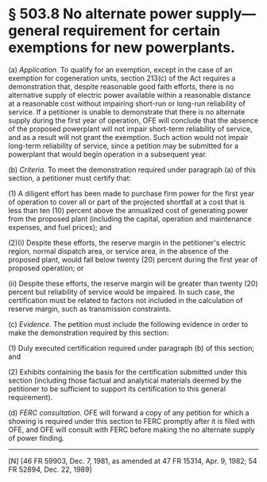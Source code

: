 # § 503.8   No alternate power supply—general requirement for certain exemptions for new powerplants.

(a) *Application.* To qualify for an exemption, except in the case of an exemption for cogeneration units, section 213(c) of the Act requires a demonstration that, despite reasonable good faith efforts, there is no alternative supply of electric power available within a reasonable distance at a reasonable cost without impairing short-run or long-run reliability of service. If a petitioner is unable to demonstrate that there is no alternate supply during the first year of operation, OFE will conclude that the absence of the proposed powerplant will not impair short-term reliability of service, and as a result will not grant the exemption. Such action would not impair long-term reliability of service, since a petition may be submitted for a powerplant that would begin operation in a subsequent year.


(b) *Criteria.* To meet the demonstration required under paragraph (a) of this section, a petitioner must certify that:


(1) A diligent effort has been made to purchase firm power for the first year of operation to cover all or part of the projected shortfall at a cost that is less than ten (10) percent above the annualized cost of generating power from the proposed plant (including the capital, operation and maintenance expenses, and fuel prices); and


(2)(i) Despite these efforts, the reserve margin in the petitioner's electric region, normal dispatch area, or service area, in the absence of the proposed plant, would fall below twenty (20) percent during the first year of proposed operation; or


(ii) Despite these efforts, the reserve margin will be greater than twenty (20) percent but reliability of service would be impaired. In such case, the certification must be related to factors not included in the calculation of reserve margin, such as transmission constraints.


(c) *Evidence.* The petition must include the following evidence in order to make the demonstration required by this section:


(1) Duly executed certification required under paragraph (b) of this section; and


(2) Exhibits containing the basis for the certification submitted under this section (including those factual and analytical materials deemed by the petitioner to be sufficient to support its certification to this general requirement).


(d) *FERC consultation.* OFE will forward a copy of any petition for which a showing is required under this section to FERC promptly after it is filed with OFE, and OFE will consult with FERC before making the no alternate supply of power finding.



---

[N] [46 FR 59903, Dec. 7, 1981, as amended at 47 FR 15314, Apr. 9, 1982; 54 FR 52894, Dec. 22, 1989] 




